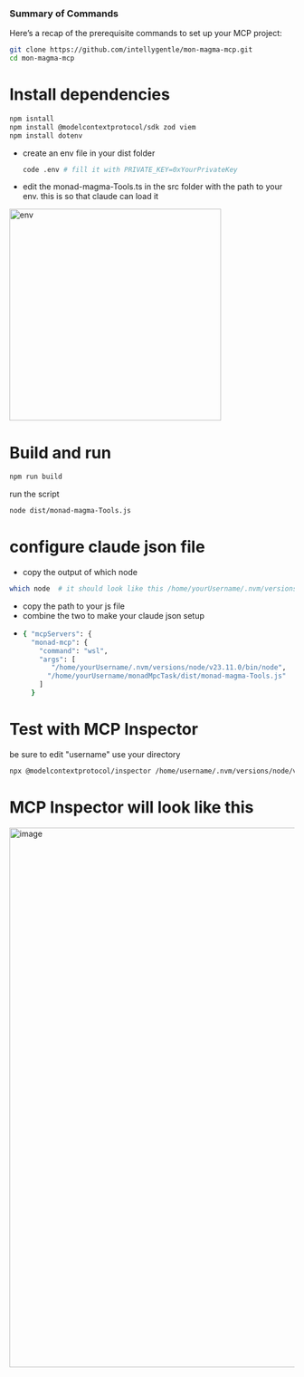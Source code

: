 ### Summary of Commands
Here’s a recap of the prerequisite commands to set up your MCP project:

```bash
git clone https://github.com/intellygentle/mon-magma-mcp.git
cd mon-magma-mcp
```


# Install dependencies
```bash 
npm isntall
npm install @modelcontextprotocol/sdk zod viem
npm install dotenv
```
- create an env file in your dist folder
  ```bash
  code .env # fill it with PRIVATE_KEY=0xYourPrivateKey
  ```

- edit the monad-magma-Tools.ts in the src folder with the path to your env. this is so that claude can load it

<img width="374" alt="env" src="https://github.com/user-attachments/assets/71bf86af-f7e0-449c-9620-b50e88ce3acc" />

 
# Build and run
```bash
npm run build
```
run the script
```bash
node dist/monad-magma-Tools.js
```

# configure claude json file
- copy the output of which node
```bash
which node  # it should look like this /home/yourUsername/.nvm/versions/node/v23.11.0/bin/node
```
- copy the path to your js file
- combine the two to make your claude json setup
- ```bash
  { "mcpServers": {
    "monad-mcp": {
      "command": "wsl",
      "args": [
         "/home/yourUsername/.nvm/versions/node/v23.11.0/bin/node",
        "/home/yourUsername/monadMpcTask/dist/monad-magma-Tools.js"
      ]
    }
  ```

# Test with MCP Inspector
be sure to edit "username" use your directory
```bash
npx @modelcontextprotocol/inspector /home/username/.nvm/versions/node/v23.11.0/bin/node /home/username/monadMpcTask/dist/monad-magma-Tools.js
```

# MCP Inspector will look like this
<img width="953" alt="image" src="https://github.com/user-attachments/assets/7ee3f894-1a30-45c7-a5c3-17bfc9a49d57" />

